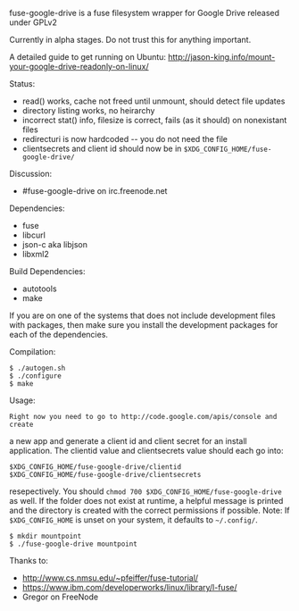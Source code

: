 fuse-google-drive is a fuse filesystem wrapper for Google Drive released under GPLv2

Currently in alpha stages. Do not trust this for anything important.

A detailed guide to get running on Ubuntu: http://jason-king.info/mount-your-google-drive-readonly-on-linux/

Status:

* read() works, cache not freed until unmount, should detect file updates
* directory listing works, no heirarchy
* incorrect stat() info, filesize is correct, fails (as it should) on nonexistant files
* redirecturi is now hardcoded -- you do not need the file
* clientsecrets and client id should now be in `$XDG_CONFIG_HOME/fuse-google-drive/`

Discussion:

* #fuse-google-drive on irc.freenode.net

Dependencies:

* fuse
* libcurl
* json-c aka libjson
* libxml2

Build Dependencies:

* autotools
* make

If you are on one of the systems that does not include development files with
packages, then make sure you install the development packages for each of the
dependencies.

Compilation:

```
$ ./autogen.sh
$ ./configure
$ make
```

Usage:

	Right now you need to go to http://code.google.com/apis/console and create
a new app and generate a client id and client secret for an install application.
The clientid value and clientsecrets value should each go into:

```
$XDG_CONFIG_HOME/fuse-google-drive/clientid
$XDG_CONFIG_HOME/fuse-google-drive/clientsecrets
```

resepectively. You should `chmod 700 $XDG_CONFIG_HOME/fuse-google-drive` as well.
If the folder does not exist at runtime, a helpful message is printed and the
directory is created with the correct permissions if possible.
Note: If `$XDG_CONFIG_HOME` is unset on your system, it defaults to `~/.config/`.

```
$ mkdir mountpoint
$ ./fuse-google-drive mountpoint
```

Thanks to:

* http://www.cs.nmsu.edu/~pfeiffer/fuse-tutorial/
* https://www.ibm.com/developerworks/linux/library/l-fuse/
* Gregor on FreeNode
